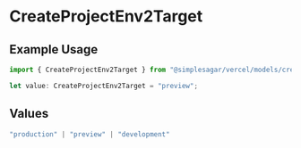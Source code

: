 # CreateProjectEnv2Target

## Example Usage

```typescript
import { CreateProjectEnv2Target } from "@simplesagar/vercel/models/createprojectenvop.js";

let value: CreateProjectEnv2Target = "preview";
```

## Values

```typescript
"production" | "preview" | "development"
```